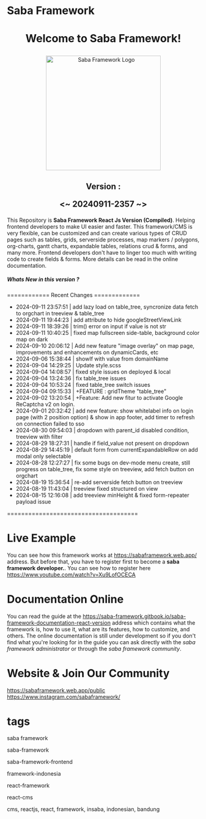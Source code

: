 <h1>Saba Framework</h1>

# <p align="center">Welcome to Saba Framework!</p>

<p align="center"><img src="https://res.cloudinary.com/insaba/image/upload/v1700625287/saba_framework/logo_saba_framework_gqw72y.png" alt="Saba Framework Logo" width="300"></p>

## <p align="center">Version : </p><p align="center"><~ 20240911-2357 ~></p>

This Repository is **Saba Framework React Js Version (Compiled)**. Helping frontend developers to make UI easier and faster. This framework/CMS is very flexible, can be customized and can create various types of CRUD pages such as tables, grids, serverside processes, map markers / polygons, org-charts, gantt charts, expandable tables, relations crud & forms, and many more. Frontend developers don't have to linger too much with writing code to create fields & forms. More details can be read in the online documentation.

##### Whats New in this version ?

============ Recent Changes =============

- 2024-09-11 23:57:51 | add lazy load on table_tree, syncronize data fetch to orgchart in treeview & table_tree
- 2024-09-11 19:44:23 | add attribute to hide googleStreetViewLink
- 2024-09-11 18:39:26 | trim() error on input if value is not str
- 2024-09-11 10:40:25 | fixed map fullscreen side-table, background color map on dark
- 2024-09-10 20:06:12 | Add new feature "image overlay" on map page, improvements and enhancements on dynamicCards, etc
- 2024-09-06 15:38:44 | showIf with value from domainName
- 2024-09-04 14:29:25 | Update style.scss
- 2024-09-04 14:08:57 | fixed style issues on deployed & local
- 2024-09-04 13:24:36 | fix table_tree issues
- 2024-09-04 10:53:24 | fixed table_tree switch issues
- 2024-09-04 09:15:33 | +FEATURE : gridTheme "table_tree"
- 2024-09-02 13:20:54 | +Feature: Add new fitur to activate Google ReCaptcha v2 on login.
- 2024-09-01 20:32:42 | add new feature: show whitelabel info on login page (with 2 position option) & show in app footer, add timer to refresh on connection failed to sso
- 2024-08-30 09:54:03 | dropdown with parent_id disabled condition, treeview with filter
- 2024-08-29 18:27:31 | handle if field_value not present on dropdown
- 2024-08-29 14:45:19 | default form from currentExpandableRow  on add modal only selectable
- 2024-08-28 12:27:27 | fix some bugs on dev-mode menu create, still progress on table_tree, fix some style on treeview, add fetch button on orgchart
- 2024-08-19 15:36:54 | re-add serverside fetch button on treeview
- 2024-08-19 11:43:04 | treeview fixed structured on view
- 2024-08-15 12:16:08 | add treeview minHeight & fixed form-repeater payload issue

=====================================

# Live Example

You can see how this framework works at https://sabaframework.web.app/ address. But before that, you have to register first to become a **saba framework developer.**. You can see how to register here https://www.youtube.com/watch?v=Xu9LofOCECA

# Documentation Online

You can read the guide at the https://saba-framework.gitbook.io/saba-framework-documentation-react-version address which contains what the framework is, how to use it, what are its features, how to customize, and others. The online documentation is still under development so if you don't find what you're looking for in the guide you can ask directly with the _saba framework administrator_ or through the _saba framework community_.

# Website & Join Our Community

https://sabaframework.web.app/public
https://www.instagram.com/sabaframework/

# tags

<p>saba framework</p>
<p>saba-framework</p>
<p>saba-framework-frontend</p>
<p>framework-indonesia</p>
<p>react-framework</p>
<p>react-cms</p>
<p>cms, reactjs, react, framework, insaba, indonesian, bandung</p>
